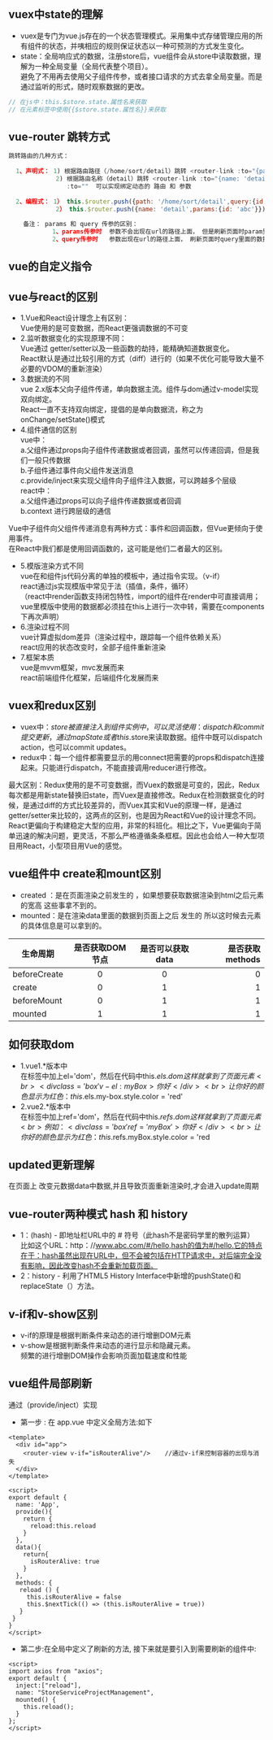 
## vuex中state的理解
- vuex是专门为vue.js存在的一个状态管理模式。采用集中式存储管理应用的所有组件的状态，并咦相应的规则保证状态以一种可预测的方式发生变化。<br>
- state：全局响应式的数据，注册store后，vue组件会从store中读取数据，理解为一种全局变量（全局代表整个项目）。<br>
避免了不用再去使用父子组件传参，或者接口请求的方式去拿全局变量。而是通过监听的形式，随时观察数据的更改。<br>
```js
// 在js中：this.$store.state.属性名来获取
// 在元素标签中使用{{$store.state.属性名}}来获取
```


## vue-router 跳转方式

```js
跳转路由的几种方式：
 
  1、声明式： 1) 根据路由路径（/home/sort/detail）跳转 <router-link :to="{path: '/home/sort/detail', query:{id: 'abc'}}">点击查看子页面</router-link>
             2) 根据路由名称（detail）跳转 <router-link :to="{name: 'detail', params:{id: 'abc'}}">点击查看子页面</router-link>
                :to=""  可以实现绑定动态的 路由 和 参数
 
  2、编程式： 1） this.$router.push({path: '/home/sort/detail',query:{id: 'abc'}})
             2） this.$router.push({name: 'detail',params:{id: 'abc'}})
 
    备注： params 和 query 传参的区别：
            1、params传参时  参数不会出现在url的路径上面， 但是刷新页面时param里面的数据会消失
            2、query传参时   参数出现在url的路径上面， 刷新页面时query里面的数据不变
```
## vue的自定义指令


## vue与react的区别
- 1.Vue和React设计理念上有区别：<br>
Vue使用的是可变数据，而React更强调数据的不可变<br>
- 2.监听数据变化的实现原理不同：<br>
Vue通过 getter/setter以及一些函数的劫持，能精确知道数据变化。<br>
React默认是通过比较引用的方式（diff）进行的（如果不优化可能导致大量不必要的VDOM的重新渲染）<br>
- 3.数据流的不同<br>
vue 2.x版本父向子组件传递，单向数据主流。组件与dom通过v-model实现双向绑定。<br>
React一直不支持双向绑定，提倡的是单向数据流，称之为onChange/setState()模式<br>
- 4.组件通信的区别<br>
vue中：<br>
    a.父组件通过props向子组件传递数据或者回调，虽然可以传递回调，但是我们一般只传数据<br>
    b.子组件通过事件向父组件发送消息<br>
    c.provide/inject来实现父组件向子组件注入数据，可以跨越多个层级<br>
react中：<br>
    a.父组件通过props可以向子组件传递数据或者回调<br>
    b.context 进行跨层级的通信<br>

Vue中子组件向父组件传递消息有两种方式：事件和回调函数，但Vue更倾向于使用事件。<br>
在React中我们都是使用回调函数的，这可能是他们二者最大的区别。<br>
- 5.模版渲染方式不同<br>
vue在和组件js代码分离的单独的模板中，通过指令实现。（v-if）<br>
react通过js实现模版中常见于法（插值，条件，循环）<br>
（react中render函数支持闭包特性，import的组件在render中可直接调用；vue里模版中使用的数据都必须挂在this上进行一次中转，需要在components下再次声明）<br>
- 6.渲染过程不同<br>
vue计算虚拟dom差异（渲染过程中，跟踪每一个组件依赖关系）<br>
react应用的状态改变时，全部子组件重新渲染<br>
- 7.框架本质<br>
vue是mvvm框架，mvc发展而来<br>
react前端组件化框架，后端组件化发展而来<br>

## vuex和redux区别
- vuex中：$store被直接注入到组件实例中，可以灵活使用：dispatch和commit提交更新，通过mapState或者this.$store来读取数据。组件中既可以dispatch action，也可以commit updates。<br>
- redux中：每一个组件都需要显示的用connect把需要的props和dispatch连接起来。只能进行dispatch，不能直接调用reducer进行修改。<br>

最大区别：Redux使用的是不可变数据，而Vuex的数据是可变的，因此，Redux每次都是用新state替换旧state，而Vuex是直接修改。Redux在检测数据变化的时候，是通过diff的方式比较差异的，而Vuex其实和Vue的原理一样，是通过getter/setter来比较的，这两点的区别，也是因为React和Vue的设计理念不同。React更偏向于构建稳定大型的应用，非常的科班化。相比之下，Vue更偏向于简单迅速的解决问题，更灵活，不那么严格遵循条条框框。因此也会给人一种大型项目用React，小型项目用Vue的感觉。

## vue组件中 create和mount区别
- created ：是在页面渲染之前发生的 ，如果想要获取数据渲染到html之后元素的宽高 这些事拿不到的。<br>
- mounted：是在渲染data里面的数据到页面上之后 发生的 所以这时候去元素的具体信息是可以拿到的。<br>

生命周期|是否获取DOM节点|是否可以获取data|是否获取methods
--|:--:|:-------------:|--:
beforeCreate|0|0|0
create|0|1|1
beforeMount|0|1|1
mounted|1|1|1


## 如何获取dom
- 1.vue1.*版本中<br>
在标签中加上el='dom'，然后在代码中this.$els.dom这样就拿到了页面元素<br>
< div class='box'  v-el: myBox>你好</ div ><br>
让你好的颜色显示为红色：this.$els.my-box.style.color = 'red'<br>
- 2.vue2.*版本中<br>
在标签中加上ref='dom'，然后在代码中this.$refs.dom这样就拿到了页面元素<br>
例如：< div class='box' ref='myBox'>你好< /div><br>
让你好的颜色显示为红色：this.$refs.myBox.style.color = 'red<br>

## updated更新理解
在页面上 改变元数据data中数据,并且导致页面重新渲染时,才会进入update周期<br>

## vue-router两种模式 hash 和 history
- 1：(hash) - 即地址栏URL中的 # 符号（此hash不是密码学里的散列运算）<br>
比如这个URL：http：//www.abc.com/#/hello,hash的值为#/hello.它的特点在于：hash虽然出现在URL中，但不会被包括在HTTP请求中，对后端完全没有影响，因此改变hash不会重新加载页面。<br>
- 2：history - 利用了HTML5 History Interface中新增的pushState()和replaceState（）方法。<br>

## v-if和v-show区别
- v-if的原理是根据判断条件来动态的进行增删DOM元素<br>
- v-show是根据判断条件来动态的进行显示和隐藏元素。<br>
频繁的进行增删DOM操作会影响页面加载速度和性能<br>

## vue组件局部刷新
通过（provide/inject）实现 <br>
- 第一步 : 在 app.vue 中定义全局方法:如下<br>
```
<template>
  <div id="app">
    <router-view v-if="isRouterAlive"/>    //通过v-if来控制容器的出现与消失
  </div>
</template>

<script>
export default {
  name: 'App',
  provide(){
    return {
      reload:this.reload
    }
  },
  data(){
    return{
      isRouterAlive: true
    }
  },
  methods: {
   reload () {
     this.isRouterAlive = false
     this.$nextTick(() => (this.isRouterAlive = true))
   }   
 }
}
</script>
```

- 第二步:在全局中定义了刷新的方法, 接下来就是要引入到需要刷新的组件中:<br>
```
<script>
import axios from "axios";
export default {
  inject:["reload"],
  name: "StoreServiceProjectManagement",
  mounted() {
    this.reload();
  }
};
</script>
```